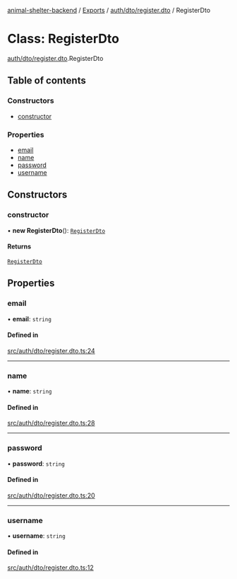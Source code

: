 [animal-shelter-backend](../README.md) / [Exports](../modules.md) / [auth/dto/register.dto](../modules/auth_dto_register_dto.md) / RegisterDto

# Class: RegisterDto

[auth/dto/register.dto](../modules/auth_dto_register_dto.md).RegisterDto

## Table of contents

### Constructors

- [constructor](auth_dto_register_dto.RegisterDto.md#constructor)

### Properties

- [email](auth_dto_register_dto.RegisterDto.md#email)
- [name](auth_dto_register_dto.RegisterDto.md#name)
- [password](auth_dto_register_dto.RegisterDto.md#password)
- [username](auth_dto_register_dto.RegisterDto.md#username)

## Constructors

### constructor

• **new RegisterDto**(): [`RegisterDto`](auth_dto_register_dto.RegisterDto.md)

#### Returns

[`RegisterDto`](auth_dto_register_dto.RegisterDto.md)

## Properties

### email

• **email**: `string`

#### Defined in

[src/auth/dto/register.dto.ts:24](https://github.com/B4LiN7/animal-shelter-backend/blob/1dff22f62fa53a2f3b721b18c90a57a5c18f4cde/src/auth/dto/register.dto.ts#L24)

___

### name

• **name**: `string`

#### Defined in

[src/auth/dto/register.dto.ts:28](https://github.com/B4LiN7/animal-shelter-backend/blob/1dff22f62fa53a2f3b721b18c90a57a5c18f4cde/src/auth/dto/register.dto.ts#L28)

___

### password

• **password**: `string`

#### Defined in

[src/auth/dto/register.dto.ts:20](https://github.com/B4LiN7/animal-shelter-backend/blob/1dff22f62fa53a2f3b721b18c90a57a5c18f4cde/src/auth/dto/register.dto.ts#L20)

___

### username

• **username**: `string`

#### Defined in

[src/auth/dto/register.dto.ts:12](https://github.com/B4LiN7/animal-shelter-backend/blob/1dff22f62fa53a2f3b721b18c90a57a5c18f4cde/src/auth/dto/register.dto.ts#L12)
